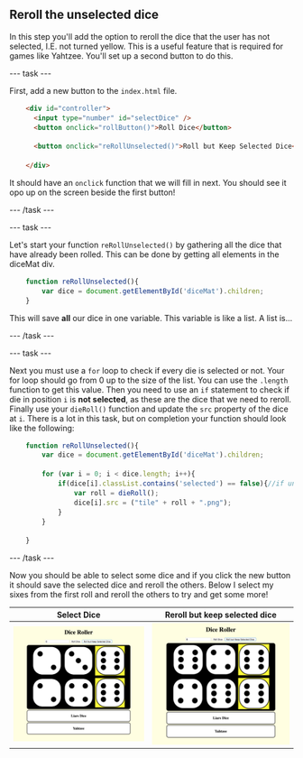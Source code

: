 ## Reroll the unselected dice

In this step you'll add the option to reroll the dice that the user has not selected, I.E. not turned yellow. This is a useful feature that is required for games like Yahtzee. You'll set up a second button to do this.

--- task ---

First, add a new button to the `index.html` file.

```html
    <div id="controller">
      <input type="number" id="selectDice" />
      <button onclick="rollButton()">Roll Dice</button>

      <button onclick="reRollUnselected()">Roll but Keep Selected Dice</button>

    </div>
```

It should have an `onclick` function that we will fill in next. You should see it opo up on the screen beside the first button!

--- /task ---

--- task ---

Let's start your function `reRollUnselected()` by gathering all the dice that have already been rolled. This can be done by getting all elements in the diceMat div.

```javascript
    function reRollUnselected(){
        var dice = document.getElementById('diceMat').children;
    }
```

This will save **all** our dice in one variable. This variable is like a list. A list is...
<!-- Mention similar to arrays and explain? Actually returns a HTMLCollection object -->

--- /task ---

--- task ---

Next you must use a `for` loop to check if every die is selected or not. Your for loop should go from 0 up to the size of the list. You can use the `.length` function to get this value. Then you need to use an `if` statement to check if die in position `i` is **not selected**, as these are the dice that we need to reroll. Finally use your `dieRoll()` function and update the `src` property of the dice at `i`. There is a lot in this task, but on completion your function should look like the following:

```javascript
    function reRollUnselected(){
        var dice = document.getElementById('diceMat').children;

        for (var i = 0; i < dice.length; i++){
            if(dice[i].classList.contains('selected') == false){//if unselected, reroll
                var roll = dieRoll();
                dice[i].src = ("tile" + roll + ".png");
            }
        }

    }
```

--- /task ---

Now you should be able to select some dice and if you click the new button it should save the selected dice and reroll the others. Below I select my sixes from the first roll and reroll the others to try and get some more!

Select Dice             |  Reroll but keep selected dice
:-------------------------:|:-------------------------:
![Image of the project at the end of this step](images/step7Image_1.png)  |  ![Image of the project at the end of this step](images/step7Image_2.png)